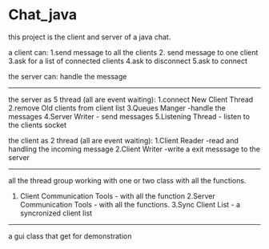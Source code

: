 # Chat_java

this  project is the client and server of a java chat.

a client can:
1.send message to all the clients
2. send message to one client
3.ask for a list of connected clients
4.ask to disconnect
5.ask to connect

the server can: handle the message

_____________________________________________________

the server as 5 thread (all are event waiting):
1.connect New Client Thread
2.remove Old clients from client list
3.Queues Manger -handle the messages 
4.Server Writer - send messages
5.Listening Thread - listen to the clients socket

the client as 2 thread (all are event waiting):
1.Client Reader -read and handling the incoming message
2.Client Writer  -write a exit messsage to the server

_________________________________________________________

all the thread group working with one or two class with all the functions.
1. Client Communication Tools - with all the function 
2.Server Communication Tools - with all the functions.
3.Sync Client List - a syncronized client list

____________________________________________________________

a gui class that get for demonstration

